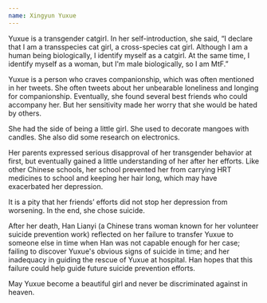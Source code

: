 ```yaml
---
name: Xingyun Yuxue
---
```


Yuxue is a transgender catgirl. In her self-introduction, she said, “I declare that I am a transspecies cat girl, a cross-species cat girl. Although I am a human being biologically, I identify myself as a catgirl. At the same time, I identify myself as a woman, but I'm male biologically, so I am MtF.”

Yuxue is a person who craves companionship, which was often mentioned in her tweets. She often tweets about her unbearable loneliness and longing for companionship. Eventually, she found several best friends who could accompany her. But her sensitivity made her worry that she would be hated by others.

She had the side of being a little girl. She used to decorate mangoes with candles. She also did some research on electronics.

Her parents expressed serious disapproval of her transgender behavior at first, but eventually gained a little understanding of her after her efforts. Like other Chinese schools, her school prevented her from carrying HRT medicines to school and keeping her hair long, which may have exacerbated her depression.

It is a pity that her friends’ efforts did not stop her depression from worsening.
In the end, she chose suicide.

After her death, Han Lianyi (a Chinese trans woman known for her volunteer suicide prevention work) reflected on her failure to transfer Yuxue to someone else in time when Han was not capable enough for her case; failing to discover Yuxue's obvious signs of suicide in time; and her inadequacy in guiding the rescue of Yuxue at hospital. Han hopes that this failure could help guide future suicide prevention efforts.

May Yuxue become a beautiful girl and never be discriminated against in heaven.
